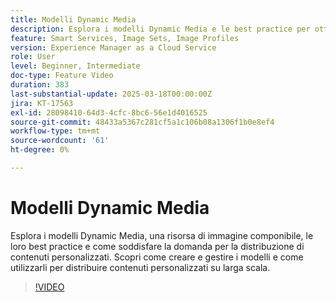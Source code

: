 ```yaml
---
title: Modelli Dynamic Media
description: Esplora i modelli Dynamic Media e le best practice per ottimizzare la gestione dei contenuti multimediali e la loro distribuzione per migliorare le prestazioni.
feature: Smart Services, Image Sets, Image Profiles
version: Experience Manager as a Cloud Service
role: User
level: Beginner, Intermediate
doc-type: Feature Video
duration: 383
last-substantial-update: 2025-03-18T00:00:00Z
jira: KT-17563
exl-id: 28098410-64d3-4cfc-8bc6-56e1d4016525
source-git-commit: 48433a5367c281cf5a1c106b08a1306f1b0e8ef4
workflow-type: tm+mt
source-wordcount: '61'
ht-degree: 0%

---
```


# Modelli Dynamic Media

Esplora i modelli Dynamic Media, una risorsa di immagine componibile, le loro best practice e come soddisfare la domanda per la distribuzione di contenuti personalizzati. Scopri come creare e gestire i modelli e come utilizzarli per distribuire contenuti personalizzati su larga scala.

>[!VIDEO](https://video.tv.adobe.com/v/3451735/?learn=on&enablevpops&captions=ita)
